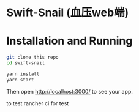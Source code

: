 # Swift-Snail (血压web端)

# Installation and Running

```sh
git clone this repo
cd swift-snail

yarn install
yarn start
```

Then open [http://localhost:3000/](http://localhost:3000/) to see your app.<br>

to test rancher ci for test
